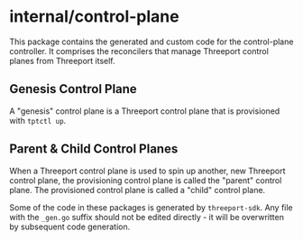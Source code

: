 # internal/control-plane

This package contains the generated and custom code for the control-plane controller.  It
comprises the reconcilers that manage Threeport control planes from Threeport
itself.

## Genesis Control Plane

A "genesis" control plane is a Threeport control plane that is provisioned with
`tptctl up`.

## Parent & Child Control Planes

When a Threeport control plane is used to spin up another, new Threeport control
plane, the provisioning control plane is called the "parent" control plane.  The
provisioned control plane is called a "child" control plane.

Some of the code in these packages is generated by `threeport-sdk`.  Any
file with the `_gen.go` suffix should not be edited directly - it will be
overwritten by subsequent code generation.

